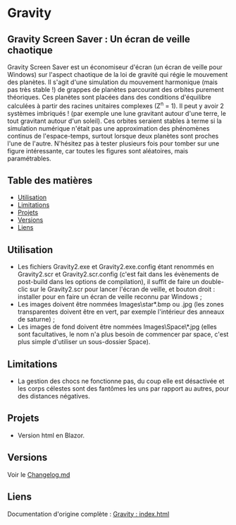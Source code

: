 # Gravity
Gravity Screen Saver : Un écran de veille chaotique
---

Gravity Screen Saver est un économiseur d'écran (un écran de veille pour Windows) sur l'aspect chaotique de la loi de gravité qui régie le mouvement des planètes. Il s'agit d'une simulation du mouvement harmonique (mais pas très stable !) de grappes de planètes parcourant des orbites purement théoriques. Ces planètes sont placées dans des conditions d'équilibre calculées à partir des racines unitaires complexes (Z<sup>n</sup> = 1). Il peut y avoir 2 systèmes imbriqués ! (par exemple une lune gravitant autour d'une terre, le tout gravitant autour d'un soleil). Ces orbites seraient stables à terme si la simulation numérique n'était pas une approximation des phénomènes continus de l'espace-temps, surtout lorsque deux planètes sont proches l'une de l'autre. N'hésitez pas à tester plusieurs fois pour tomber sur une figure intéressante, car toutes les figures sont aléatoires, mais paramétrables.

## Table des matières
- [Utilisation](#utilisation)
- [Limitations](#limitations)
- [Projets](#projets)
- [Versions](#versions)
- [Liens](#liens)

## Utilisation
- Les fichiers Gravity2.exe et Gravity2.exe.config étant renommés en Gravity2.scr et Gravity2.scr.config (c'est fait dans les évènements de post-build dans les options de compilation), il suffit de faire un double-clic sur le Gravity2.scr pour lancer l'écran de veille, et bouton droit : installer pour en faire un écran de veille reconnu par Windows ;
- Les images doivent être nommées Images\star*.bmp ou .jpg (les zones transparentes doivent être en vert, par exemple l'intérieur des anneaux de saturne) ;
- Les images de fond doivent être nommées Images\Space\\*.jpg (elles sont facultatives, le nom n'a plus besoin de commencer par space, c'est plus simple d'utiliser un sous-dossier Space).

## Limitations
- La gestion des chocs ne fonctionne pas, du coup elle est désactivée et les corps célestes sont des fantômes les uns par rapport au autres, pour des distances négatives.

## Projets
- Version html en Blazor.

## Versions

Voir le [Changelog.md](Changelog.md)

## Liens

Documentation d'origine complète : [Gravity : index.html](http://patrice.dargenton.free.fr/gravity/index.html)